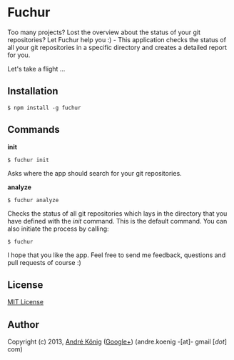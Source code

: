 # Fuchur

Too many projects? Lost the overview about the status of your git repositories? Let Fuchur help you :) - This application checks the status of all your git repositories in a specific directory and creates a detailed report for you.

Let's take a flight ...

## Installation

    $ npm install -g fuchur

## Commands

**init**

    $ fuchur init

Asks where the app should search for your git repositories.

**analyze**

    $ fuchur analyze

Checks the status of all git repositories which lays in the directory that you have defined with the _init_ command. This is the default command. You can also initiate the process by calling:

    $ fuchur

I hope that you like the app. Feel free to send me feedback, questions and pull requests of course :)

## License

[MIT License](http://www.opensource.org/licenses/mit-license.php)

## Author

Copyright (c) 2013, [André König](http://lochkartenstanzer.de) ([Google+](http://profile.lochkartenstanzer.de)) (andre.koenig -[at]- gmail [*dot*] com)